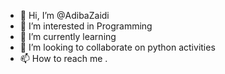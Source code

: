 - 👋 Hi, I’m @AdibaZaidi
- 👀 I’m interested in Programming
- 🌱 I’m currently learning 
- 💞️ I’m looking to collaborate on python activities
- 📫 How to reach me .

<!---
AdibaZaidi/AdibaZaidi is a ✨ special ✨ repository because its `README.md` (this file) appears on your GitHub profile.
You can click the Preview link to take a look at your changes.
--->
